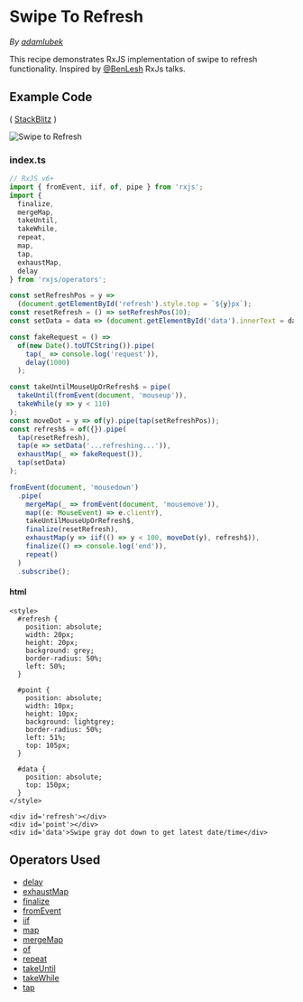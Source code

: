 # Swipe To Refresh

_By_ [_adamlubek_](https://github.com/adamlubek)

This recipe demonstrates RxJS implementation of swipe to refresh functionality. Inspired by [@BenLesh](https://twitter.com/BenLesh) RxJs talks.

## Example Code

\( [StackBlitz](https://stackblitz.com/edit/rxjs-refresh?file=index.ts&devtoolsheight=40) \)

![Swipe to Refresh](https://drive.google.com/uc?export=view&id=1BLA2TcAhjwtodkcnsJ8e91ckrvurqkEv)

### index.ts

```javascript
// RxJS v6+
import { fromEvent, iif, of, pipe } from 'rxjs';
import {
  finalize,
  mergeMap,
  takeUntil,
  takeWhile,
  repeat,
  map,
  tap,
  exhaustMap,
  delay
} from 'rxjs/operators';

const setRefreshPos = y =>
  (document.getElementById('refresh').style.top = `${y}px`);
const resetRefresh = () => setRefreshPos(10);
const setData = data => (document.getElementById('data').innerText = data);

const fakeRequest = () =>
  of(new Date().toUTCString()).pipe(
    tap(_ => console.log('request')),
    delay(1000)
  );

const takeUntilMouseUpOrRefresh$ = pipe(
  takeUntil(fromEvent(document, 'mouseup')),
  takeWhile(y => y < 110)
);
const moveDot = y => of(y).pipe(tap(setRefreshPos));
const refresh$ = of({}).pipe(
  tap(resetRefresh),
  tap(e => setData('...refreshing...')),
  exhaustMap(_ => fakeRequest()),
  tap(setData)
);

fromEvent(document, 'mousedown')
  .pipe(
    mergeMap(_ => fromEvent(document, 'mousemove')),
    map((e: MouseEvent) => e.clientY),
    takeUntilMouseUpOrRefresh$,
    finalize(resetRefresh),
    exhaustMap(y => iif(() => y < 100, moveDot(y), refresh$)),
    finalize(() => console.log('end')),
    repeat()
  )
  .subscribe();
```

#### html

```text
<style>
  #refresh {
    position: absolute;
    width: 20px;
    height: 20px;
    background: grey;
    border-radius: 50%;
    left: 50%;
  }

  #point {
    position: absolute;
    width: 10px;
    height: 10px;
    background: lightgrey;
    border-radius: 50%;
    left: 51%;
    top: 105px;
  }

  #data {
    position: absolute;
    top: 150px;
  }
</style>

<div id='refresh'></div>
<div id='point'></div>
<div id='data'>Swipe gray dot down to get latest date/time</div>
```

## Operators Used

* [delay](../operators/utility/delay.md)
* [exhaustMap](../operators/transformation/exhaustmap.md)
* [finalize](../operators/utility/finalize.md)
* [fromEvent](../operators/creation/fromevent.md)
* [iif](../operators/conditional/iif.md)
* [map](../operators/transformation/map.md)
* [mergeMap](../operators/transformation/mergemap.md)
* [of](../operators/creation/of.md)
* [repeat](../operators/utility/repeat.md)
* [takeUntil](../operators/filtering/takeuntil.md)
* [takeWhile](../operators/filtering/takewhile.md)
* [tap](../operators/utility/do.md)

